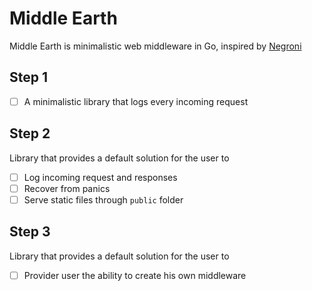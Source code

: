 # Middle Earth
Middle Earth is minimalistic web middleware in Go, inspired by [Negroni](https://github.com/urfave/negroni)

## Step 1
- [ ] A minimalistic library that logs every incoming request
## Step 2
Library that provides a default solution for the user to
- [ ] Log incoming request and responses
- [ ] Recover from panics
- [ ] Serve static files through `public` folder
## Step 3
Library that provides a default solution for the user to
- [ ] Provider user the ability to create his own middleware